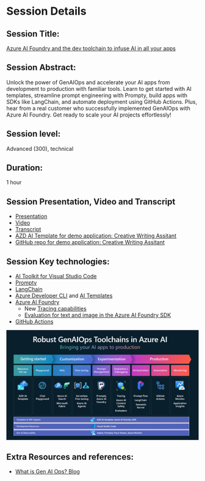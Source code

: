 # Session Details

## Session Title: 
[Azure AI Foundry and the dev toolchain to infuse AI in all your apps](https://ignite.microsoft.com/sessions/BRK119)

## Session Abstract:
Unlock the power of GenAIOps and accelerate your AI apps from development to production with familiar tools. Learn to get started with AI templates, streamline prompt engineering with Prompty, build apps with SDKs like LangChain, and automate deployment using GitHub Actions. Plus, hear from a real customer who successfully implemented GenAIOps with Azure AI Foundry. Get ready to scale your AI projects effortlessly!

## Session level:
Advanced (300), technical

## Duration: 
1 hour

## Session Presentation, Video and Transcript
* [Presentation](https://medius.microsoft.com/video/asset/PPT/5d5904c5-5b71-4ee6-bb78-1d48987658fd?referrer=Microsoft+Ignite-%2Fen-US%2Fsessions%2FBRK119&mhid=ignite&loc=en-us)
* [Video](https://medius.microsoft.com/video/asset/HIGHMP4/5d5904c5-5b71-4ee6-bb78-1d48987658fd?referrer=Microsoft+Ignite-%2Fen-US%2Fsessions%2FBRK119&mhid=ignite&loc=en-us)
* [Transcript](https://medius.microsoft.com/video/asset/Transcript/5d5904c5-5b71-4ee6-bb78-1d48987658fd?referrer=Microsoft+Ignite-%2Fen-US%2Fsessions%2FBRK119&mhid=ignite&loc=en-us)
* [AZD AI Template for demo application: Creative Writing Assitant](https://azure.github.io/ai-app-templates/repo/azure-samples/contoso-creative-writer/)
* [GitHub repo for demo application: Creative Writing Assitant](https://github.com/Azure-Samples/contoso-creative-writer)


## Session Key technologies:
* [AI Toolkit for Visual Studio Code](https://learn.microsoft.com/windows/ai/toolkit/)
* [Prompty](https://prompty.ai/docs)
* [LangChain](https://python.langchain.com/docs/how_to/)
* [Azure Developer CLI](https://learn.microsoft.com/azure/developer/azure-developer-cli/install-azd?tabs=winget-windows%2Cbrew-mac%2Cscript-linux&pivots=os-windows) and [AI Templates](https://azure.github.io/ai-app-templates/)
* [Azure AI Foundry](https://learn.microsoft.com/azure/ai-studio/what-is-ai-studio) 
    * New [Tracing capabilities](https://learn.microsoft.com/azure/ai-studio/concepts/trace)
    * [Evaluation for text and image in the Azure AI Foundry SDK](https://learn.microsoft.com/azure/ai-studio/how-to/develop/evaluate-sdk)
* [GitHub Actions](https://github.com/features/actions)

![GenAIOps Tools](./img/genaiops-tools.png)

## Extra Resources and references:
* [What is Gen AI Ops? Blog](https://techcommunity.microsoft.com/blog/aiplatformblog/the-future-of-ai-the-paradigm-shifts-in-generative-ai-operations/4254216)
